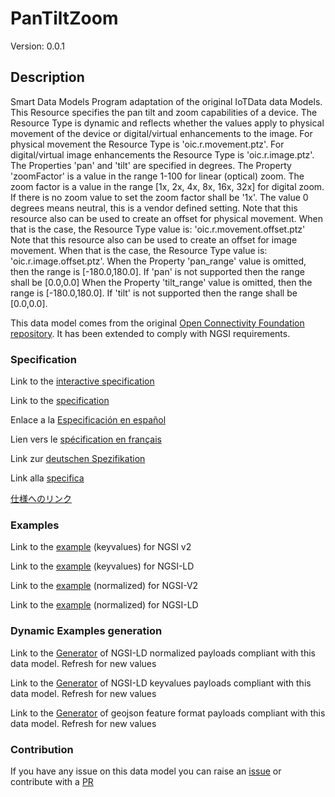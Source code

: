 # PanTiltZoom
Version: 0.0.1

## Description 

Smart Data Models Program adaptation of the original IoTData data Models. This Resource specifies the pan tilt and zoom capabilities of a device. The Resource Type is dynamic and reflects whether the values apply to   physical movement of the device or digital/virtual enhancements to the image. For physical movement the Resource Type is 'oic.r.movement.ptz'. For digital/virtual image enhancements the Resource Type is 'oic.r.image.ptz'. The Properties 'pan' and 'tilt' are specified in degrees. The Property 'zoomFactor' is a value in the range 1-100 for linear (optical) zoom. The zoom factor is a value in the range [1x, 2x, 4x, 8x, 16x, 32x] for digital zoom. If there is no zoom value to set the zoom factor shall be '1x'. The value 0 degrees means neutral, this is a vendor defined setting. Note that this resource also can be used to create an offset for physical movement. When that is the case, the Resource Type value is: 'oic.r.movement.offset.ptz' Note that this resource also can be used to create an offset for image movement. When that is the case, the Resource Type value is: 'oic.r.image.offset.ptz'. When the Property 'pan_range' value is omitted, then the range is [-180.0,180.0]. If 'pan' is not supported then the range shall be [0.0,0.0] When the Property 'tilt_range' value is omitted, then the range is [-180.0,180.0]. If 'tilt' is not supported then the range shall be [0.0,0.0].

This data model comes from the original [Open Connectivity Foundation repository](https://github.com/openconnectivityfoundation/IoTDataModels). It has been extended to comply with NGSI requirements.
### Specification

Link to the [interactive specification](https://swagger.lab.fiware.org/?url=https://smart-data-models.github.io/dataModel.OCF/PanTiltZoom/swagger.yaml)

Link to the [specification](https://github.com/smart-data-models/dataModel.OCF/blob/master/PanTiltZoom/doc/spec.md)

Enlace a la [Especificación en español](https://github.com/smart-data-models/dataModel.OCF/blob/master/PanTiltZoom/doc/spec_ES.md)

Lien vers le [spécification en français](https://github.com/smart-data-models/dataModel.OCF/blob/master/PanTiltZoom/doc/spec_FR.md)

Link zur [deutschen Spezifikation](https://github.com/smart-data-models/dataModel.OCF/blob/master/PanTiltZoom/doc/spec_DE.md)

Link alla [specifica](https://github.com/smart-data-models/dataModel.OCF/blob/master/PanTiltZoom/doc/spec_IT.md)

[仕様へのリンク](https://github.com/smart-data-models/dataModel.OCF/blob/master/PanTiltZoom/doc/spec_JA.md)
### Examples

Link to the [example](https://smart-data-models.github.io/dataModel.OCF/PanTiltZoom/examples/example.json) (keyvalues) for NGSI v2

Link to the [example](https://smart-data-models.github.io/dataModel.OCF/PanTiltZoom/examples/example.jsonld) (keyvalues) for NGSI-LD

Link to the [example](https://smart-data-models.github.io/dataModel.OCF/PanTiltZoom/examples/example-normalized.json) (normalized) for NGSI-V2

Link to the [example](https://smart-data-models.github.io/dataModel.OCF/PanTiltZoom/examples/example-normalized.jsonld) (normalized) for NGSI-LD
### Dynamic Examples generation

Link to the [Generator](https://smartdatamodels.org/extra/ngsi-ld_generator.php?schemaUrl=https://raw.githubusercontent.com/smart-data-models/dataModel.OCF/master/PanTiltZoom/schema.json&email=info@smartdatamodels.org) of NGSI-LD normalized payloads compliant with this data model. Refresh for new values

Link to the [Generator](https://smartdatamodels.org/extra/ngsi-ld_generator_keyvalues.php?schemaUrl=https://raw.githubusercontent.com/smart-data-models/dataModel.OCF/master/PanTiltZoom/schema.json&email=info@smartdatamodels.org) of NGSI-LD keyvalues payloads compliant with this data model. Refresh for new values

Link to the [Generator](https://smartdatamodels.org/extra/geojson_features_generator.php?schemaUrl=https://raw.githubusercontent.com/smart-data-models/dataModel.OCF/master/PanTiltZoom/schema.json&email=info@smartdatamodels.org) of geojson feature format payloads compliant with this data model. Refresh for new values
### Contribution

 If you have any issue on this data model you can raise an [issue](https://github.com/smart-data-models/dataModel.OCF/issues)  or contribute with a [PR](https://github.com/smart-data-models/dataModel.OCF/pulls)